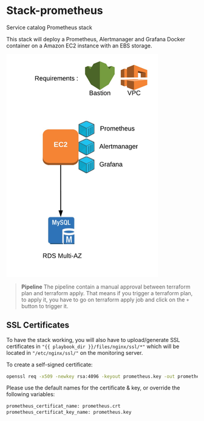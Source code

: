 # Stack-prometheus

Service catalog Prometheus stack

This stack will deploy a Prometheus, Alertmanager and Grafana Docker container on a Amazon EC2 instance with an EBS storage.

<img src="https://raw.githubusercontent.com/cycloid-community-catalog/stack-prometheus/master/diagram.jpeg" width="400">

> **Pipeline** The pipeline contain a manual approval between terraform plan and terraform apply.
> That means if you trigger a terraform plan, to apply it, you have to go on terraform apply job
> and click on the `+` button to trigger it.

## SSL Certificates

To have the stack working, you will also have to upload/generate SSL certificates in `"{{ playbook_dir }}/files/nginx/ssl/*"` which will be located in `"/etc/nginx/ssl/"` on the monitoring server.

To create a self-signed certificate:
```bash
openssl req -x509 -newkey rsa:4096 -keyout prometheus.key -out prometheus.crt -days 365
```

Please use the default names for the certificate & key, or override the following variables:
```
prometheus_certificat_name: prometheus.crt
prometheus_certificat_key_name: prometheus.key
```
